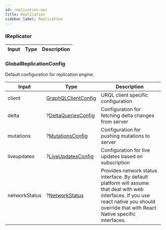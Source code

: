 ```yaml
---
id: replication-api
title: Replication
sidebar_label: Replication
---
```


### IReplicator

| Input | Type | Description |
| ----- | ---- | ----------- |

### GlobalReplicationConfig

Default configuration for replication engine.

| Input | Type | Description |
| ----- | ---- | ----------- |
| client | [GraphQLClientConfig](#GraphQLClientConfig) | URQL client specific configuration |
| delta | ?[DeltaQueriesConfig](#DeltaQueriesConfig) | Configuration for fetching delta changes from server |
| mutations | ?[MutationsConfig](#MutationsConfig) | Configuration for pushing mutations to server |
| liveupdates | ?[LiveUpdatesConfig](#LiveUpdatesConfig) | Configuration for live updates based on subscription |
| networkStatus | ?[NetworkStatus](#NetworkStatus) | Provides network status interface. By default platform will assume that deal with web interfaces. If you use react native you should override that with React Native specific interfaces. |